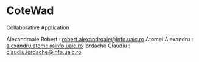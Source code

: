 CoteWad
=======

Collaborative Application

Alexandroaie Robert : robert.alexandroaie@info.uaic.ro
Atomei Alexandru    : alexandru.atomei@info.uaic.ro
Iordache Claudiu    : claudiu.iordache@info.uaic.ro
